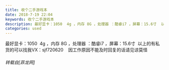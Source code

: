```yaml
---
title: 收个二手游戏本
date: 2018-7-19 22:04
keywords: 收个二手游戏本
description: 最好显卡：1050  4g ，内存 8G ，处理器 ：酷睿i7 ，屏幕：15.6寸  以上的有私货的可以找我VX：sjf720620    因工作原因不能及时回复的话请见谅莫怪 
categories: used
---
```

<td class="t_f" id="postmessage_1530362">

最好显卡：1050  4g ，内存 8G ，处理器 ：酷睿i7 ，屏幕：15.6寸  以上的有私货的可以找我VX：sjf720620    因工作原因不能及时回复的话请见谅莫怪 </td>
###### 转载自[菲龙网]